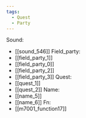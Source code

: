 ```yaml
---
tags:
  - Quest
  - Party
---
```

Sound:
- [[sound_546]]
Field_party:
- [[field_party_1]]
- [[field_party_0]]
- [[field_party_2]]
- [[field_party_3]]
Quest:
- [[quest_1]]
- [[quest_2]]
Name:
- [[name_5]]
- [[name_6]]
Fn:
- [[m7001_function17]]
